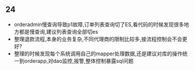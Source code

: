## 24
- orderadmin慢查询导致p1故障,订单列表查询切了ES,看代码的时候发现很多地方都是慢查询,建议列表查询全部切es
- 整理退款流程,本身的业务复杂,不同代理商的限制比较多,接流程控制会不会更好?
- 整理的时候发现每个系统调用自己的mapper处理数据,还是建议对库的操作统一到orderapp,对dao监控,报警,整体控制暴露sql问题
